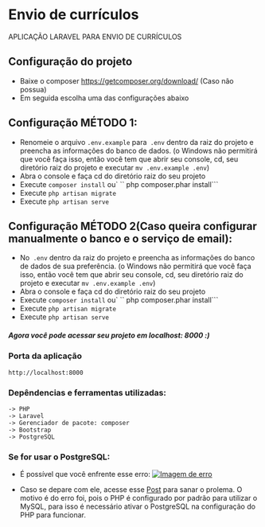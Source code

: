 # Envio de currículos

APLICAÇÃO LARAVEL PARA ENVIO DE CURRÍCULOS


## Configuração do projeto
- Baixe o composer https://getcomposer.org/download/ (Caso não possua)
- Em seguida escolha uma das configurações abaixo


## Configuração MÉTODO 1:
- Renomeie o arquivo `.env.example` para` .env` dentro da raiz do projeto e preencha as informações do banco de dados.
  (o Windows não permitirá que você faça isso, então você tem que abrir seu console, cd, seu diretório raiz do projeto e executar `mv .env.example .env`)
- Abra o console e faça cd do diretório raiz do seu projeto
- Execute `composer install` ou` `` php composer.phar install```
- Execute `php artisan migrate`
- Execute `php artisan serve`



## Configuração MÉTODO 2(Caso queira configurar manualmente o banco e o serviço de email):
- No` .env` dentro da raiz do projeto e preencha as informações do banco de dados de sua preferência.
  (o Windows não permitirá que você faça isso, então você tem que abrir seu console, cd, seu diretório raiz do projeto e executar `mv .env.example .env`)
- Abra o console e faça cd do diretório raiz do seu projeto
- Execute `composer install` ou` `` php composer.phar install```
- Execute `php artisan migrate`
- Execute `php artisan serve`

##### Agora você pode acessar seu projeto em localhost: 8000 :)

### Porta da aplicação 

```
http://localhost:8000
```


### Depêndencias e ferramentas utilizadas:

```
-> PHP
-> Laravel
-> Gerenciador de pacote: composer
-> Bootstrap
-> PostgreSQL
```

### Se for usar o PostgreSQL:
- É possível que você enfrente esse erro:
[
![Imagem de erro](https://user-images.githubusercontent.com/54849874/109437617-7ec17e80-7a04-11eb-9ba6-406d6b46a2c8.png)
](url)

- Caso se depare com ele, acesse esse [Post](https://tonyfrenzy.medium.com/using-postgresql-with-laravel-c4c320ca7f34) para sanar o prolema. O motivo é do erro foi, pois o PHP é configurado por padrão para utilizar o MySQL, para isso é necessário ativar o PostgreSQL na configuração do PHP para funcionar.
